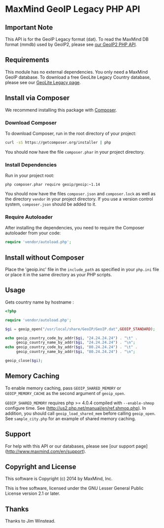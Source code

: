 # MaxMind GeoIP Legacy PHP API #

## Important Note ##

This API is for the GeoIP Legacy format (dat). To read the MaxMind DB format
(mmdb) used by GeoIP2, please see
[our GeoIP2 PHP API](https://github.com/maxmind/GeoIP2-php).

## Requirements ##

This module has no external dependencies. You only need a MaxMind GeoIP
database. To download a free GeoLite Legacy Country database, please see
our [GeoLite Legacy page](http://dev.maxmind.com/geoip/legacy/geolite).

## Install via Composer ##

We recommend installing this package with [Composer](http://getcomposer.org/).

### Download Composer ###

To download Composer, run in the root directory of your project:

```bash
curl -sS https://getcomposer.org/installer | php
```

You should now have the file `composer.phar` in your project directory.

### Install Dependencies ###

Run in your project root:

```
php composer.phar require geoip/geoip:~1.14
```

You should now have the files `composer.json` and `composer.lock` as well as
the directory `vendor` in your project directory. If you use a version control
system, `composer.json` should be added to it.

### Require Autoloader ###

After installing the dependencies, you need to require the Composer autoloader
from your code:

```php
require 'vendor/autoload.php';
```

## Install without Composer ##

Place the 'geoip.inc' file in the `include_path` as specified in your
`php.ini` file or place it in the same directory as your PHP scripts.

## Usage ##

Gets country name by hostname :

```php
<?php

require 'vendor/autoload.php';

$gi = geoip_open("/usr/local/share/GeoIP/GeoIP.dat",GEOIP_STANDARD);

echo geoip_country_code_by_addr($gi, "24.24.24.24") . "\t" .
     geoip_country_name_by_addr($gi, "24.24.24.24") . "\n";
echo geoip_country_code_by_addr($gi, "80.24.24.24") . "\t" .
     geoip_country_name_by_addr($gi, "80.24.24.24") . "\n";

geoip_close($gi);
```

## Memory Caching ##

To enable memory caching, pass `GEOIP_SHARED_MEMORY` or `GEOIP_MEMORY_CACHE`
as the second argument of `geoip_open`.

`GEOIP_SHARED_MEMORY` requires php >= 4.0.4 compiled with `--enable-shmop`
configure time.  See (http://us2.php.net/manual/en/ref.shmop.php).
In addition, you should call `geoip_load_shared_mem` before calling
`geoip_open`.  See `sample_city.php` for an example of shared memory caching.

## Support ##

For help with this API or our databases, please see [our support page]
(http://www.maxmind.com/en/support).

## Copyright and License ##

This software is Copyright (c) 2014 by MaxMind, Inc.

This is free software, licensed under the GNU Lesser General Public License
version 2.1 or later.

## Thanks ##

Thanks to Jim Winstead.
